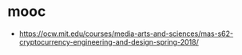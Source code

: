 # mooc

* https://ocw.mit.edu/courses/media-arts-and-sciences/mas-s62-cryptocurrency-engineering-and-design-spring-2018/
